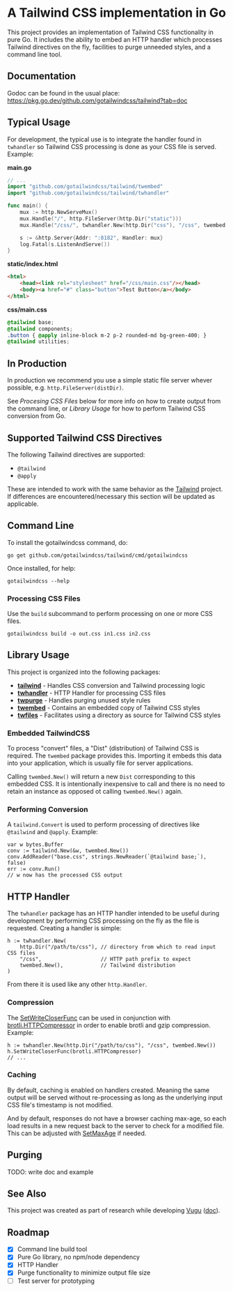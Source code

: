 # A Tailwind CSS implementation in Go

This project provides an implementation of Tailwind CSS functionality in pure Go.  It includes the ability to embed an HTTP handler which processes Tailwind directives on the fly, facilities to purge unneeded styles, and a command line tool.

## Documentation

Godoc can be found in the usual place: https://pkg.go.dev/github.com/gotailwindcss/tailwind?tab=doc

## Typical Usage

For development, the typical use is to integrate the handler found in `twhandler` so Tailwind CSS processing is done as your CSS file is served.  Example:

**main.go**
```go
// ...
import "github.com/gotailwindcss/tailwind/twembed"
import "github.com/gotailwindcss/tailwind/twhandler"

func main() {
	mux := http.NewServeMux()
	mux.Handle("/", http.FileServer(http.Dir("static")))
	mux.Handle("/css/", twhandler.New(http.Dir("css"), "/css", twembed.New()))

	s := &http.Server{Addr: ":8182", Handler: mux}
	log.Fatal(s.ListenAndServe())
}
```

**static/index.html**
```html
<html>
    <head><link rel="stylesheet" href="/css/main.css"/></head>
    <body><a href="#" class="button">Test Button</a></body>
</html>
```

**css/main.css**
```css
@tailwind base;
@tailwind components;
.button { @apply inline-block m-2 p-2 rounded-md bg-green-400; }
@tailwind utilities;
```

## In Production

In production we recommend you use a simple static file server whever possible, e.g. `http.FileServer(distDir)`.

See *Procesing CSS Files* below for more info on how to create output from the command line, or *Library Usage* for how to perform Tailwind CSS conversion from Go.

## Supported Tailwind CSS Directives

The following Tailwind directives are supported:

- `@tailwind`
- `@apply`

These are intended to work with the same behavior as the [Tailwind](https://tailwindcss.com/) project.  If differences are encountered/necessary this section will be updated as applicable.

## Command Line

To install the gotailwindcss command, do:

```
go get github.com/gotailwindcss/tailwind/cmd/gotailwindcss
```

Once installed, for help:

```
gotailwindcss --help
```

### Processing CSS Files

Use the `build` subcommand to perform processing on one or more CSS files.

```
gotailwindcss build -o out.css in1.css in2.css
```

<!--
### Test Server
TODO: Create test server as part of `gotailwindcss` command line tool.
-->

## Library Usage

This project is organized into the following packages:

- **[tailwind](https://pkg.go.dev/github.com/gotailwindcss/tailwind)** - Handles CSS conversion and Tailwind processing logic
- **[twhandler](https://pkg.go.dev/github.com/gotailwindcss/tailwind/twhandler)** - HTTP Handler for processing CSS files
- **[twpurge](https://pkg.go.dev/github.com/gotailwindcss/tailwind/twpurge)** - Handles purging unused style rules
- **[twembed](https://pkg.go.dev/github.com/gotailwindcss/tailwind/twembed)** - Contains an embedded copy of Tailwind CSS styles
- **[twfiles](https://pkg.go.dev/github.com/gotailwindcss/tailwind/twfiles)** - Facilitates using a directory as source for Tailwind CSS styles

### Embedded TailwindCSS

To process "convert" files, a "Dist" (distribution) of Tailwind CSS is required.  The `twembed` package provides this.   Importing it embeds this data into your application, which is usually file for server applications.

Calling `twembed.New()` will return a new `Dist` corresponding to this embedded CSS.  It is intentionally inexpensive to call and there is no need to retain an instance as opposed ot calling `twembed.New()` again.

### Performing Conversion

A `tailwind.Convert` is used to perform processing of directives like `@tailwind` and `@apply`. Example:

```
var w bytes.Buffer
conv := tailwind.New(&w, twembed.New())
conv.AddReader("base.css", strings.NewReader(`@tailwind base;`), false)
err := conv.Run()
// w now has the processed CSS output
```

## HTTP Handler

The `twhandler` package has an HTTP handler intended to be useful during development by performing CSS processing on the fly as the file is requested.  Creating a handler is simple:

```
h := twhandler.New(
	http.Dir("/path/to/css"), // directory from which to read input CSS files
	"/css",                   // HTTP path prefix to expect
	twembed.New(),            // Tailwind distribution
)
```

From there it is used like any other `http.Handler`.

### Compression

The [SetWriteCloserFunc](https://pkg.go.dev/github.com/gotailwindcss/tailwind/twhandler?tab=doc#Handler.SetWriteCloserFunc) can be used in conjunction with [brotli.HTTPCompressor](https://pkg.go.dev/github.com/andybalholm/brotli?tab=doc#HTTPCompressor) in order to enable brotli and gzip compression.  Example:

```
h := twhandler.New(http.Dir("/path/to/css"), "/css", twembed.New())
h.SetWriteCloserFunc(brotli.HTTPCompressor)
// ...
```

### Caching

By default, caching is enabled on handlers created.  Meaning the same output will be served without re-processing as long as the underlying input CSS file's timestamp is not modified.

And by default, responses do not have a browser caching max-age, so each load results in a new request back to the server to check for a modified file.  This can be adjusted with [SetMaxAge](https://pkg.go.dev/github.com/gotailwindcss/tailwind/twhandler?tab=doc#Handler.SetMaxAge) if needed.

## Purging

TODO: write doc and example

<!--
(reduce file size)

### Standalone Example

(less work to setup and maintain but runs slower)

```go
package main

import (
	"io"
	"log"
	"net/http"
	"path/filepath"

	"github.com/gotailwindcss/tailwind"
	"github.com/gotailwindcss/tailwind/twembed"
	"github.com/gotailwindcss/tailwind/twhandler"
	"github.com/gotailwindcss/tailwind/twpurge"
)

func main() {

	staticDir := http.Dir("static")

	indexH := http.FileServer(staticDir)

	pscanner, err := twpurge.NewScannerFromDist(twembed.New())
	if err != nil {
		panic(err)
	}
	err = filepath.Walk("static", pscanner.WalkFunc(twpurge.MatchDefault))
	if err != nil {
		panic(err)
	}

	tailwindH := twhandler.NewFromFunc(http.Dir("css"), "/css", func(w io.Writer) *tailwind.Converter {
		ret := tailwind.New(w, twembed.New())
		ret.SetPurgeChecker(pscanner.Map())
		return ret
	})

	mux := http.NewServeMux()
	mux.Handle("/", indexH)
	mux.Handle("/css/", tailwindH)

	s := &http.Server{Addr: ":8182", Handler: mux}
	log.Fatal(s.ListenAndServe())

}
```

### Purge Scan at Code-Generation-Time

(a bit more work to setup and use, but more efficient and gives the same results in dev and production)

## Embedding in Go Code
-->

## See Also

This project was created as part of research while developing [Vugu](https://vugu.org/) ([doc](https://github.com/vugu/vugu)).

## Roadmap

- [x] Command line build tool
- [x] Pure Go library, no npm/node dependency
- [x] HTTP Handler
- [x] Purge functionality to minimize output file size
- [ ] Test server for prototyping

